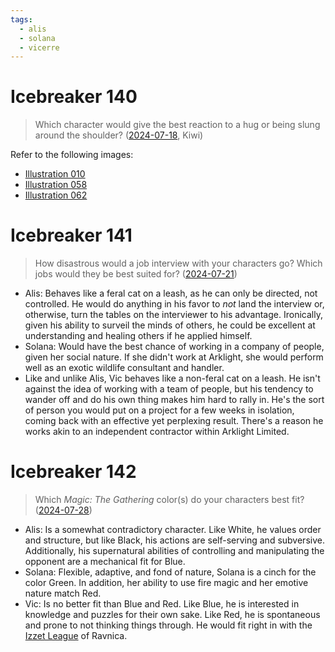 ```yaml
---
tags:
  - alis
  - solana
  - vicerre
---
```


# Icebreaker 140

> Which character would give the best reaction to a hug or being slung around the shoulder? ([2024-07-18](https://discord.com/channels/448538687983321098/1020875112045613217/1263432564274892830), Kiwi)

Refer to the following images:

- [Illustration 010](../2022-h2/2022-11-08_illustration-010-011.md)
- [Illustration 058](../2024-q2/2024-04-17_doodle-006_hug.md)
- [Illustration 062](2024-07-14_illustration-062_romance.md)

# Icebreaker 141

> How disastrous would a job interview with your characters go? Which jobs would they be best suited for? ([2024-07-21](https://discord.com/channels/448538687983321098/1020875112045613217/1264749272704745544))

- Alis: Behaves like a feral cat on a leash, as he can only be directed, not controlled. He would do anything in his favor to _not_ land the interview or, otherwise, turn the tables on the interviewer to his advantage. Ironically, given his ability to surveil the minds of others, he could be excellent at understanding and healing others if he applied himself.
- Solana: Would have the best chance of working in a company of people, given her social nature. If she didn't work at Arklight, she would perform well as an exotic wildlife consultant and handler.
- Like and unlike Alis, Vic behaves like a non-feral cat on a leash. He isn't against the idea of working with a team of people, but his tendency to wander off and do his own thing makes him hard to rally in. He's the sort of person you would put on a project for a few weeks in isolation, coming back with an effective yet perplexing result. There's a reason he works akin to an independent contractor within Arklight Limited.

# Icebreaker 142

> Which _Magic: The Gathering_ color(s) do your characters best fit? ([2024-07-28](https://discord.com/channels/448538687983321098/1020875112045613217/1267315868740751422))

- Alis: Is a somewhat contradictory character. Like White, he values order and structure, but like Black, his actions are self-serving and subversive. Additionally, his supernatural abilities of controlling and manipulating the opponent are a mechanical fit for Blue.
- Solana: Flexible, adaptive, and fond of nature, Solana is a cinch for the color Green. In addition, her ability to use fire magic and her emotive nature match Red.
- Vic: Is no better fit than Blue and Red. Like Blue, he is interested in knowledge and puzzles for their own sake. Like Red, he is spontaneous and prone to not thinking things through. He would fit right in with the [Izzet League](https://mtg.fandom.com/wiki/Izzet_League) of Ravnica.
